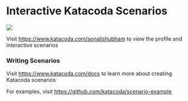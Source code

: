 # Interactive Katacoda Scenarios

[![](http://shields.katacoda.com/katacoda/sonalishubham/count.svg)](https://www.katacoda.com/sonalishubham "Get your profile on Katacoda.com")

Visit https://www.katacoda.com/sonalishubham to view the profile and interactive scenarios

### Writing Scenarios
Visit https://www.katacoda.com/docs to learn more about creating Katacoda scenarios

For examples, visit https://github.com/katacoda/scenario-example
